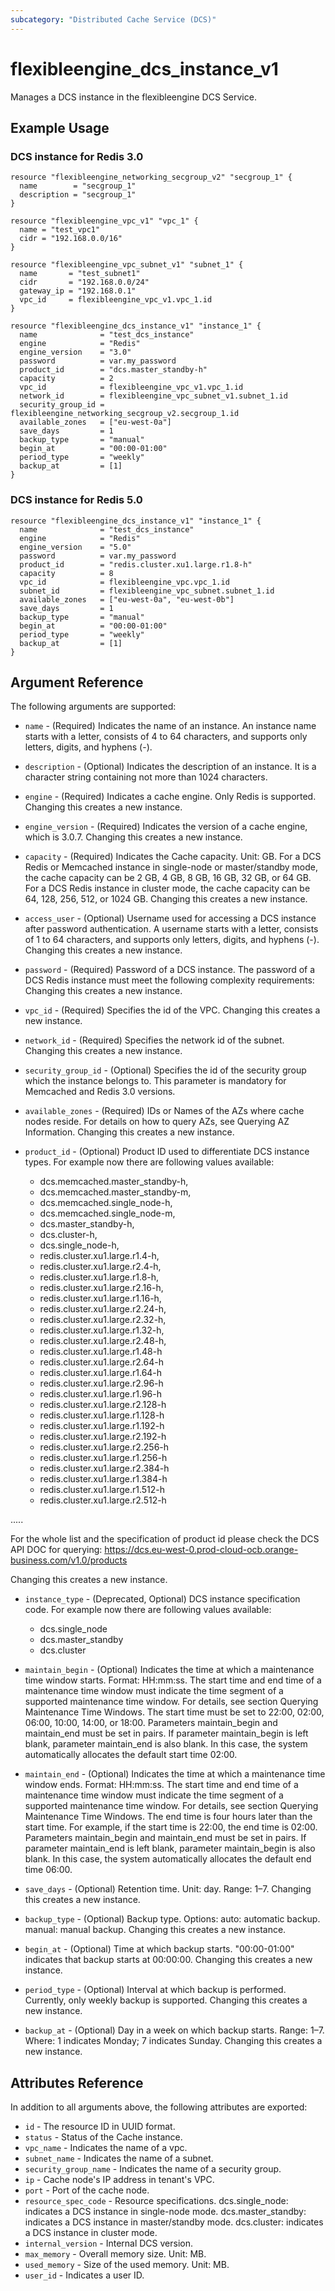 ```yaml
---
subcategory: "Distributed Cache Service (DCS)"
---
```


# flexibleengine\_dcs\_instance_v1

Manages a DCS instance in the flexibleengine DCS Service.

## Example Usage

### DCS instance for Redis 3.0

```hcl
resource "flexibleengine_networking_secgroup_v2" "secgroup_1" {
  name        = "secgroup_1"
  description = "secgroup_1"
}

resource "flexibleengine_vpc_v1" "vpc_1" {
  name = "test_vpc1"
  cidr = "192.168.0.0/16"
}

resource "flexibleengine_vpc_subnet_v1" "subnet_1" {
  name       = "test_subnet1"
  cidr       = "192.168.0.0/24"
  gateway_ip = "192.168.0.1"
  vpc_id     = flexibleengine_vpc_v1.vpc_1.id
}

resource "flexibleengine_dcs_instance_v1" "instance_1" {
  name              = "test_dcs_instance"
  engine            = "Redis"
  engine_version    = "3.0"
  password          = var.my_password
  product_id        = "dcs.master_standby-h"
  capacity          = 2
  vpc_id            = flexibleengine_vpc_v1.vpc_1.id
  network_id        = flexibleengine_vpc_subnet_v1.subnet_1.id
  security_group_id = flexibleengine_networking_secgroup_v2.secgroup_1.id
  available_zones   = ["eu-west-0a"]
  save_days         = 1
  backup_type       = "manual"
  begin_at          = "00:00-01:00"
  period_type       = "weekly"
  backup_at         = [1]
}
```

### DCS instance for Redis 5.0

```hcl
resource "flexibleengine_dcs_instance_v1" "instance_1" {
  name              = "test_dcs_instance"
  engine            = "Redis"
  engine_version    = "5.0"
  password          = var.my_password
  product_id        = "redis.cluster.xu1.large.r1.8-h"
  capacity          = 8
  vpc_id            = flexibleengine_vpc.vpc_1.id
  subnet_id         = flexibleengine_vpc_subnet.subnet_1.id
  available_zones   = ["eu-west-0a", "eu-west-0b"]
  save_days         = 1
  backup_type       = "manual"
  begin_at          = "00:00-01:00"
  period_type       = "weekly"
  backup_at         = [1]
}
```

## Argument Reference

The following arguments are supported:

* `name` - (Required) Indicates the name of an instance. An instance name starts with a letter,
	consists of 4 to 64 characters, and supports only letters, digits, and hyphens (-).

* `description` - (Optional) Indicates the description of an instance. It is a character
    string containing not more than 1024 characters.

* `engine` - (Required) Indicates a cache engine. Only Redis is supported.
    Changing this creates a new instance.

* `engine_version` - (Required) Indicates the version of a cache engine, which is 3.0.7.
    Changing this creates a new instance.

* `capacity` - (Required) Indicates the Cache capacity. Unit: GB.
    For a DCS Redis or Memcached instance in single-node or master/standby mode, the cache
    capacity can be 2 GB, 4 GB, 8 GB, 16 GB, 32 GB, or 64 GB.
    For a DCS Redis instance in cluster mode, the cache capacity can be 64, 128, 256, 512,
    or 1024 GB. Changing this creates a new instance.

* `access_user` - (Optional) Username used for accessing a DCS instance after password
    authentication. A username starts with a letter, consists of 1 to 64 characters,
    and supports only letters, digits, and hyphens (-).
    Changing this creates a new instance.

* `password` - (Required) Password of a DCS instance.
    The password of a DCS Redis instance must meet the following complexity requirements:
    Changing this creates a new instance.

* `vpc_id` - (Required) Specifies the id of the VPC. Changing this creates a new instance.

* `network_id` - (Required) Specifies the network id of the subnet. Changing this creates a new instance.

* `security_group_id` - (Optional) Specifies the id of the security group which the instance belongs to.
    This parameter is mandatory for Memcached and Redis 3.0 versions.

* `available_zones` - (Required) IDs or Names of the AZs where cache nodes reside. For details
    on how to query AZs, see Querying AZ Information.
    Changing this creates a new instance.

* `product_id` - (Optional) Product ID used to differentiate DCS instance types. For example now there are following values available:

	- dcs.memcached.master_standby-h,
	- dcs.memcached.master_standby-m,
	- dcs.memcached.single_node-h,
	- dcs.memcached.single_node-m,
	- dcs.master_standby-h,
	- dcs.cluster-h,
	- dcs.single_node-h,
	- redis.cluster.xu1.large.r1.4-h,
	- redis.cluster.xu1.large.r2.4-h,
	- redis.cluster.xu1.large.r1.8-h,
	- redis.cluster.xu1.large.r2.16-h,
	- redis.cluster.xu1.large.r1.16-h,
	- redis.cluster.xu1.large.r2.24-h,
	- redis.cluster.xu1.large.r2.32-h,
	- redis.cluster.xu1.large.r1.32-h,
	- redis.cluster.xu1.large.r2.48-h,
	- redis.cluster.xu1.large.r1.48-h 
	- redis.cluster.xu1.large.r2.64-h
	- redis.cluster.xu1.large.r1.64-h
	- redis.cluster.xu1.large.r2.96-h
	- redis.cluster.xu1.large.r1.96-h
	- redis.cluster.xu1.large.r2.128-h
	- redis.cluster.xu1.large.r1.128-h
	- redis.cluster.xu1.large.r1.192-h
	- redis.cluster.xu1.large.r2.192-h
	- redis.cluster.xu1.large.r2.256-h
	- redis.cluster.xu1.large.r1.256-h
	- redis.cluster.xu1.large.r2.384-h
	- redis.cluster.xu1.large.r1.384-h
	- redis.cluster.xu1.large.r1.512-h
	- redis.cluster.xu1.large.r2.512-h

.....

For the whole list and the specification of product id please check the DCS API DOC for querying: https://dcs.eu-west-0.prod-cloud-ocb.orange-business.com/v1.0/products

Changing this creates a new instance.

* `instance_type` - (Deprecated, Optional) DCS instance specification code. For example now there are following values available:

	- dcs.single_node
	- dcs.master_standby
	- dcs.cluster

* `maintain_begin` - (Optional) Indicates the time at which a maintenance time window starts.
    Format: HH:mm:ss.
    The start time and end time of a maintenance time window must indicate the time segment of
	a supported maintenance time window. For details, see section Querying Maintenance Time Windows.
    The start time must be set to 22:00, 02:00, 06:00, 10:00, 14:00, or 18:00.
    Parameters maintain_begin and maintain_end must be set in pairs. If parameter maintain_begin
	is left blank, parameter maintain_end is also blank. In this case, the system automatically
	allocates the default start time 02:00.

* `maintain_end` - (Optional) Indicates the time at which a maintenance time window ends.
    Format: HH:mm:ss.
    The start time and end time of a maintenance time window must indicate the time segment of
	a supported maintenance time window. For details, see section Querying Maintenance Time Windows.
    The end time is four hours later than the start time. For example, if the start time is 22:00,
	the end time is 02:00.
    Parameters maintain_begin and maintain_end must be set in pairs. If parameter maintain_end is left
	blank, parameter maintain_begin is also blank. In this case, the system automatically allocates
	the default end time 06:00.

* `save_days` - (Optional) Retention time. Unit: day. Range: 1–7.
    Changing this creates a new instance.

* `backup_type` - (Optional) Backup type. Options:
    auto: automatic backup.
    manual: manual backup.
    Changing this creates a new instance.

* `begin_at` - (Optional) Time at which backup starts. "00:00-01:00" indicates that backup
    starts at 00:00:00. Changing this creates a new instance.

* `period_type` - (Optional) Interval at which backup is performed. Currently, only weekly
    backup is supported. Changing this creates a new instance.

* `backup_at` - (Optional) Day in a week on which backup starts. Range: 1–7. Where: 1
    indicates Monday; 7 indicates Sunday. Changing this creates a new instance.

## Attributes Reference

In addition to all arguments above, the following attributes are exported:

* `id` - The resource ID in UUID format.
* `status` - Status of the Cache instance.
* `vpc_name` - Indicates the name of a vpc.
* `subnet_name` - Indicates the name of a subnet.
* `security_group_name` - Indicates the name of a security group.
* `ip` - Cache node's IP address in tenant's VPC.
* `port` - Port of the cache node.
* `resource_spec_code` - Resource specifications.
    dcs.single_node: indicates a DCS instance in single-node mode.
    dcs.master_standby: indicates a DCS instance in master/standby mode.
    dcs.cluster: indicates a DCS instance in cluster mode.
* `internal_version` - Internal DCS version.
* `max_memory` - Overall memory size. Unit: MB.
* `used_memory` - Size of the used memory. Unit: MB.
* `user_id` - Indicates a user ID.
